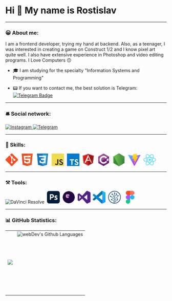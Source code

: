 # Hi 👋 My name is Rostislav

---

### 😀 About me:

I am a frontend developer, trying my hand at backend. Also, as a teenager, I was interested in creating a game on Construct 1/2 and I know pixel art quite well. I also have extensive experience in Photoshop and video editing programs. I Love Computers 🙃

- 🎓 I am studying for the specialty "Information Systems and Programming"

- 📟 If you want to contact me, the best solution is Telegram: [![Telegram Badge](https://img.shields.io/badge/-rostislav_zaluzhets-blue?style=flat&logo=Telegram&logoColor=white)](https://t.me/rostislav_zaluzhets)

---

### 🛎️ Social network:

  <div id="badges">
    <a href="http://www.instagram.com/rostislav_zaluzhets" target="_blank">
      <img src="https://cdn-icons-png.flaticon.com/512/2111/2111463.png" width="40" height="40" alt="Instagram" />
    </a>
    <a href="https://t.me/rostislav_zaluzhets" target="_blank">
      <img src="https://cdn-icons-png.flaticon.com/512/2111/2111646.png" width="40" height="40" alt="Telegram" />
    </a>
  </div>

---

### 💼 Skills:

<div>
  <img src="https://github.com/devicons/devicon/blob/master/icons/git/git-original.svg" title="git" alt="git" width="40" height="40"/>&nbsp
  <img src="https://github.com/devicons/devicon/blob/master/icons/html5/html5-original.svg" title="html5" alt="html5" width="40" height="40"/>&nbsp
  <img src="https://github.com/devicons/devicon/blob/master/icons/css3/css3-original.svg" title="css" alt="css" width="40" height="40"/>&nbsp
  <img src="https://github.com/devicons/devicon/blob/master/icons/javascript/javascript-original.svg" title="javascript" alt="javascript" width="40" height="40"/>&nbsp
  <img src="https://github.com/devicons/devicon/blob/master/icons/typescript/typescript-original.svg" title="typescript" alt="typescript" width="40" height="40"/>&nbsp
  <img src="https://github.com/devicons/devicon/blob/master/icons/angularjs/angularjs-original.svg" title="angularjs" alt="angularjs" width="40" height="40"/>&nbsp
  <img src="https://github.com/devicons/devicon/blob/master/icons/csharp/csharp-original.svg" title="csharp" alt="csharp" width="40" height="40"/>&nbsp
  <img src="https://github.com/devicons/devicon/blob/master/icons/nodejs/nodejs-original.svg" title="nodejs" alt="nodejs" width="40" height="40"/>&nbsp
  <img src="https://github.com/devicons/devicon/blob/master/icons/vitejs/vitejs-original.svg" title="vite" alt="vite" width="40" height="40"/>&nbsp
  <img src="https://github.com/devicons/devicon/blob/master/icons/react/react-original.svg" title="react" alt="react" width="40" height="40"/>&nbsp
</div>

---

### ⚒️ Tools:

<div>
  <img src="https://upload.wikimedia.org/wikipedia/commons/9/90/DaVinci_Resolve_17_logo.svg" title="DaVinci Resolve" alt="DaVinci Resolve" width="40" height="40"/>&nbsp;
  <img src="https://github.com/devicons/devicon/blob/master/icons/photoshop/photoshop-plain.svg" title="photoshop" alt="photoshop" width="40" height="40"/>&nbsp;
  <img src="https://github.com/devicons/devicon/blob/master/icons/aftereffects/aftereffects-original.svg" title="aftereffects" alt="aftereffects" width="40" height="40"/>&nbsp;
  <img src="https://github.com/devicons/devicon/blob/master/icons/visualstudio/visualstudio-plain.svg" title="visualstudio" alt="visualstudio" width="40" height="40"/>&nbsp;
  <img src="https://github.com/devicons/devicon/blob/master/icons/vscode/vscode-original.svg" title="vscode" alt="vscode" width="40" height="40"/>&nbsp;
  <img src="https://github.com/devicons/devicon/blob/master/icons/sourcetree/sourcetree-original.svg" title="sourcetree" alt="sourcetree" width="40" height="40"/>&nbsp;
  <img src="https://github.com/devicons/devicon/blob/master/icons/figma/figma-original.svg" title="figma" alt="figma" width="40" height="40"/>&nbsp;
</div>

---

### 📊 GitHub Statistics:

<table>
  <tr>
    <td>
      <img src="https://github-readme-streak-stats.herokuapp.com/?user=ZRostislav&stroke=ffffff&background=1c1917&ring=84cc16&fire=84cc16&currStreakNum=ffffff&currStreakLabel=84cc16&sideNums=ffffff&sideLabels=ffffff&dates=ffffff&hide_border=true" />
    </td>
    <td>
      <img height="195px" align="right" alt="webDev's Github Languages" src="https://github-readme-stats-sigma-five.vercel.app/api/top-langs/?username=ZRostislav&layout=compact&langs_count=10&title_color=84cc16&text_color=ffffff&icon_color=22c55e&bg_color=1c1917&hide_border=true&locale=en&custom_title=Top%20%Languages" />
    </td>
  </tr>
</table>
